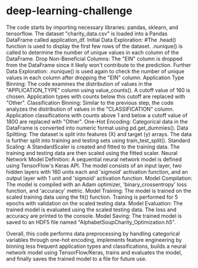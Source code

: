 # deep-learning-challenge

The code starts by importing necessary libraries: pandas, sklearn, and tensorflow.
The dataset "charity_data.csv" is loaded into a Pandas DataFrame called application_df.
Initial Data Exploration:
#The .head() function is used to display the first few rows of the dataset.
.nunique() is called to determine the number of unique values in each column of the DataFrame.
Drop Non-Beneficial Columns:
The "EIN" column is dropped from the DataFrame since it likely won't contribute to the prediction.
Further Data Exploration:
.nunique() is used again to check the number of unique values in each column after dropping the "EIN" column.
Application Type Binning:
The code examines the distribution of values in the "APPLICATION_TYPE" column using value_counts().
A cutoff value of 160 is chosen. Application types with counts below this cutoff are replaced with "Other".
Classification Binning:
Similar to the previous step, the code analyzes the distribution of values in the "CLASSIFICATION" column.
Application classifications with counts above 1 and below a cutoff value of 1800 are replaced with "Other".
One-Hot Encoding:
Categorical data in the DataFrame is converted into numeric format using pd.get_dummies().
Data Splitting:
The dataset is split into features (X) and target (y) arrays.
The data is further split into training and testing sets using train_test_split().
Standard Scaling:
A StandardScaler is created and fitted to the training data.
The training and testing data are then scaled using the fitted scaler.
Neural Network Model Definition:
A sequential neural network model is defined using TensorFlow's Keras API.
The model consists of an input layer, two hidden layers with 160 units each and 'sigmoid' activation function, and an output layer with 1 unit and 'sigmoid' activation function.
Model Compilation:
The model is compiled with an Adam optimizer, 'binary_crossentropy' loss function, and 'accuracy' metric.
Model Training:
The model is trained on the scaled training data using the fit() function.
Training is performed for 5 epochs with validation on the scaled testing data.
Model Evaluation:
The trained model is evaluated using the scaled testing data.
The loss and accuracy are printed to the console.
Model Saving:
The trained model is saved to an HDF5 file named "AlphabetSoupCharity_Optimization.h5".

Overall, this code performs data preprocessing by handling categorical variables through one-hot encoding, implements feature engineering by binning less frequent application types and classifications, builds a neural network model using TensorFlow/Keras, trains and evaluates the model, and finally saves the trained model to a file for future use.
